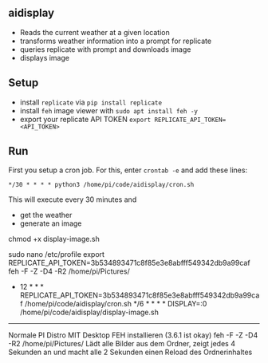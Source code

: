 ## aidisplay

- Reads the current weather at a given location
- transforms weather information into a prompt for replicate
- queries replicate with prompt and downloads image
- displays image

## Setup

- install `replicate` via `pip install replicate`
- install `feh` image viewer with `sudo apt install feh -y`
- export your replicate API TOKEN `export REPLICATE_API_TOKEN=<API_TOKEN>`

## Run

First you setup a cron job. For this, enter `crontab -e` and add these lines:

```
*/30 * * * * python3 /home/pi/code/aidisplay/cron.sh
```

This will execute every 30 minutes and

- get the weather
- generate an image

chmod +x display-image.sh

sudo nano /etc/profile
export REPLICATE_API_TOKEN=3b534893471c8f85e3e8abfff549342db9a99caf
feh -F -Z -D4 -R2 /home/pi/Pictures/



* 12 * * * REPLICATE_API_TOKEN=3b534893471c8f85e3e8abfff549342db9a99caf /home/pi/code/aidisplay/cron.sh
*/6 * * * * DISPLAY=:0 /home/pi/code/aidisplay/display-image.sh

---

Normale PI Distro MIT Desktop
FEH installieren (3.6.1 ist okay)
feh -F -Z -D4 -R2 /home/pi/Pictures/
Lädt alle Bilder aus dem Ordner, zeigt jedes 4 Sekunden an und macht alle 2 Sekunden einen Reload des Ordnerinhaltes

